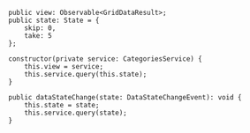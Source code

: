     public view: Observable<GridDataResult>;
    public state: State = {
        skip: 0,
        take: 5
    };

    constructor(private service: CategoriesService) {
        this.view = service;
        this.service.query(this.state);
    }

    public dataStateChange(state: DataStateChangeEvent): void {
        this.state = state;
        this.service.query(state);
    }